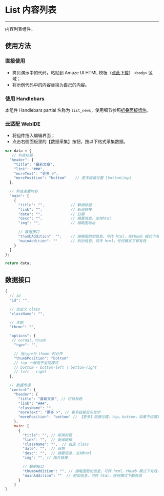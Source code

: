 # List 内容列表
---

内容列表组件。

## 使用方法

### 直接使用

- 拷贝演示中的代码，粘贴到 Amaze UI HTML 模板（[点此下载](/getting-started)） `<body>` 区域；
- 将示例代码中的内容替换为自己的内容。

### 使用 Handlebars

本组件 Handlebars partial 名称为 `list_news`，使用细节参照[折叠面板组件](/widgets/accordion)。

### 云适配 WebIDE

- 将组件拖入编辑界面；
- 点击右侧面板里的【数据采集】按钮，按以下格式采集数据。

```javascript
var data = {
   // 列表标题
  "header": {
    "title": "最新文章",
    "link": "###",
    "moreText": "更多 >",
    "morePosition": "bottom"    // 更多链接位置 [bottom|top]
  },

  // 列表主要内容
  "main": [
    {
      "title": "",            // 新闻标题
      "link": "",             // 新闻链接
      "date": "",             // 日期
      "desc": "",             // 摘要信息，支持html
      "img": "",              // 缩略图地址

      // 数据接口
      "thumbAddition": "",    // 缩略图附加信息，可传 html，在thumb 模式下有效，显示在缩略图下面
      "mainAddition": ""      // 附加信息，可传 html，任何模式下都有效
    }
  ]
};

return data;
```

## 数据接口

```javascript
{
  // id
  "id": "",

  // 自定义 class
  "className": "",

  // 主题
  "theme": "",

  "options": {
   // normal、thumb
    "type": "",

    // 当type为 thumb 时必传
    "thumbPosition": "bottom"
    // top-一般用于全宽模式
    // bottom - bottom-left | bottom-right
    // left - right
  },

  // 数据传递
  "content": {
    "header": {
      "title": "最新文章", // 栏目标题
      "link": "###",
      "className": "",
      "moreText": "更多 >", // 更多链接显示文字
      "morePosition": "bottom" // 【更多】链接位置，top、bottom，如果不设置则不显示更多链接
    },
    main: [
      {
        "title": "", // 新闻标题
        "link": "",  // 新闻链接
        "className": "",  // 自定 class
        "date": "",  // 日期
        "desc": "",  // 摘要信息，支持html
        "img": "", // 图片链接

        // 数据接口
        "thumbAddition": "", // 缩略图附加信息，可传 html，thumb 模式下有效，显示在缩略图下面
        "mainAddition": ""  // 附加信息，可传 html，任何模式下都有效
      }
    ]
}
```

